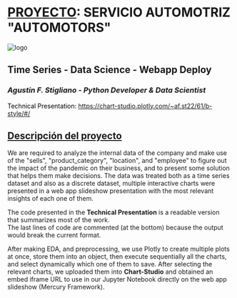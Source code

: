 # <u>PROYECTO</u>: SERVICIO AUTOMOTRIZ **"AUTOMOTORS"**

    
![logo](https://user-images.githubusercontent.com/113382260/193469015-485cc23c-faef-4897-8617-2a5ee17470d7.png)
<br />
## Time Series - Data Science - Webapp Deploy


### <i>Agustin F. Stigliano - Python Developer & Data Scientist</i>

<div>
    <p style="color:black;">Technical Presentation: <a href="https://chart-studio.plotly.com/~af.st22/61/b-style/#/">https://chart-studio.plotly.com/~af.st22/61/b-style/#/</a></p>
</div>

## <u>Descripción del proyecto</u>
We are required to analyze the internal data of the company and make use of the "sells", "product_category", "location", and "employee" to figure out the impact of the pandemic on their business, and to present some solution that helps them make decisions. The data was treated both as a time series dataset and also as a discrete dataset, multiple interactive charts were presented in a web app slideshow presentation with the most relevant insights of each one of them.

The code presented in the **Technical Presentation** is a readable version that summarizes most of the work.<br />
The last lines of code are commented (at the bottom) because the output would break the current format.

After making EDA, and preprocessing, we use Plotly to create multiple plots at once, store them into an object, then execute sequentially all the charts, and select dynamically which one of them to save. After selecting the relevant charts, we uploaded them into **Chart-Studio** and obtained an embed iframe URL to use in our Jupyter Notebook directly on the web app slideshow (Mercury Framework).
